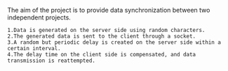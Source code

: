 The aim of the project is to provide data synchronization between two independent projects.

    1.Data is generated on the server side using random characters.
    2.The generated data is sent to the client through a socket.
    3.A random but periodic delay is created on the server side within a certain interval.
    4.The delay time on the client side is compensated, and data transmission is reattempted.
